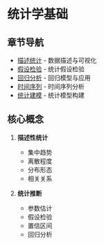 # 统计学基础

## 章节导航
- [描述统计](descriptive.md) - 数据描述与可视化
- [假设检验](hypothesis.md) - 统计假设检验
- [回归分析](regression.md) - 回归模型与应用
- [时间序列](time-series.md) - 时间序列分析
- [统计建模](modeling.md) - 统计模型构建

## 核心概念
1. **描述性统计**
   - 集中趋势
   - 离散程度
   - 分布形态
   - 相关关系

2. **统计推断**
   - 参数估计
   - 假设检验
   - 置信区间
   - 回归分析 